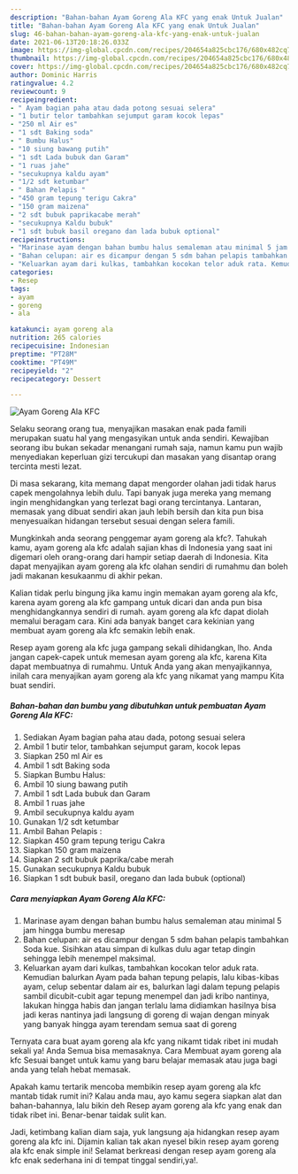 ```yaml
---
description: "Bahan-bahan Ayam Goreng Ala KFC yang enak Untuk Jualan"
title: "Bahan-bahan Ayam Goreng Ala KFC yang enak Untuk Jualan"
slug: 46-bahan-bahan-ayam-goreng-ala-kfc-yang-enak-untuk-jualan
date: 2021-06-13T20:18:26.033Z
image: https://img-global.cpcdn.com/recipes/204654a825cbc176/680x482cq70/ayam-goreng-ala-kfc-foto-resep-utama.jpg
thumbnail: https://img-global.cpcdn.com/recipes/204654a825cbc176/680x482cq70/ayam-goreng-ala-kfc-foto-resep-utama.jpg
cover: https://img-global.cpcdn.com/recipes/204654a825cbc176/680x482cq70/ayam-goreng-ala-kfc-foto-resep-utama.jpg
author: Dominic Harris
ratingvalue: 4.2
reviewcount: 9
recipeingredient:
- " Ayam bagian paha atau dada potong sesuai selera"
- "1 butir telor tambahkan sejumput garam kocok lepas"
- "250 ml Air es"
- "1 sdt Baking soda"
- " Bumbu Halus"
- "10 siung bawang putih"
- "1 sdt Lada bubuk dan Garam"
- "1 ruas jahe"
- "secukupnya kaldu ayam"
- "1/2 sdt ketumbar"
- " Bahan Pelapis "
- "450 gram tepung terigu Cakra"
- "150 gram maizena"
- "2 sdt bubuk paprikacabe merah"
- "secukupnya Kaldu bubuk"
- "1 sdt bubuk basil oregano dan lada bubuk optional"
recipeinstructions:
- "Marinase ayam dengan bahan bumbu halus semaleman atau minimal 5 jam hingga bumbu meresap"
- "Bahan celupan: air es dicampur dengan 5 sdm bahan pelapis tambahkan Soda kue. Sisihkan atau simpan di kulkas dulu agar tetap dingin sehingga lebih menempel maksimal."
- "Keluarkan ayam dari kulkas, tambahkan kocokan telor aduk rata. Kemudian balurkan Ayam pada bahan tepung pelapis, lalu kibas-kibas ayam, celup sebentar dalam air es, balurkan lagi dalam tepung pelapis sambil dicubit-cubit agar tepung menempel dan jadi kribo nantinya, lakukan hingga habis dan jangan terlalu lama didiamkan hasilnya bisa jadi keras nantinya jadi langsung di goreng di wajan dengan minyak yang banyak hingga ayam terendam semua saat di goreng"
categories:
- Resep
tags:
- ayam
- goreng
- ala

katakunci: ayam goreng ala 
nutrition: 265 calories
recipecuisine: Indonesian
preptime: "PT28M"
cooktime: "PT49M"
recipeyield: "2"
recipecategory: Dessert

---
```



![Ayam Goreng Ala KFC](https://img-global.cpcdn.com/recipes/204654a825cbc176/680x482cq70/ayam-goreng-ala-kfc-foto-resep-utama.jpg)

Selaku seorang orang tua, menyajikan masakan enak pada famili merupakan suatu hal yang mengasyikan untuk anda sendiri. Kewajiban seorang ibu bukan sekadar menangani rumah saja, namun kamu pun wajib menyediakan keperluan gizi tercukupi dan masakan yang disantap orang tercinta mesti lezat.

Di masa  sekarang, kita memang dapat mengorder olahan jadi tidak harus capek mengolahnya lebih dulu. Tapi banyak juga mereka yang memang ingin menghidangkan yang terlezat bagi orang tercintanya. Lantaran, memasak yang dibuat sendiri akan jauh lebih bersih dan kita pun bisa menyesuaikan hidangan tersebut sesuai dengan selera famili. 



Mungkinkah anda seorang penggemar ayam goreng ala kfc?. Tahukah kamu, ayam goreng ala kfc adalah sajian khas di Indonesia yang saat ini digemari oleh orang-orang dari hampir setiap daerah di Indonesia. Kita dapat menyajikan ayam goreng ala kfc olahan sendiri di rumahmu dan boleh jadi makanan kesukaanmu di akhir pekan.

Kalian tidak perlu bingung jika kamu ingin memakan ayam goreng ala kfc, karena ayam goreng ala kfc gampang untuk dicari dan anda pun bisa menghidangkannya sendiri di rumah. ayam goreng ala kfc dapat diolah memalui beragam cara. Kini ada banyak banget cara kekinian yang membuat ayam goreng ala kfc semakin lebih enak.

Resep ayam goreng ala kfc juga gampang sekali dihidangkan, lho. Anda jangan capek-capek untuk memesan ayam goreng ala kfc, karena Kita dapat membuatnya di rumahmu. Untuk Anda yang akan menyajikannya, inilah cara menyajikan ayam goreng ala kfc yang nikamat yang mampu Kita buat sendiri.

<!--inarticleads1-->

##### Bahan-bahan dan bumbu yang dibutuhkan untuk pembuatan Ayam Goreng Ala KFC:

1. Sediakan  Ayam bagian paha atau dada, potong sesuai selera
1. Ambil 1 butir telor, tambahkan sejumput garam, kocok lepas
1. Siapkan 250 ml Air es
1. Ambil 1 sdt Baking soda
1. Siapkan  Bumbu Halus:
1. Ambil 10 siung bawang putih
1. Ambil 1 sdt Lada bubuk dan Garam
1. Ambil 1 ruas jahe
1. Ambil secukupnya kaldu ayam
1. Gunakan 1/2 sdt ketumbar
1. Ambil  Bahan Pelapis :
1. Siapkan 450 gram tepung terigu Cakra
1. Siapkan 150 gram maizena
1. Siapkan 2 sdt bubuk paprika/cabe merah
1. Gunakan secukupnya Kaldu bubuk
1. Siapkan 1 sdt bubuk basil, oregano dan lada bubuk (optional)




<!--inarticleads2-->

##### Cara menyiapkan Ayam Goreng Ala KFC:

1. Marinase ayam dengan bahan bumbu halus semaleman atau minimal 5 jam hingga bumbu meresap
1. Bahan celupan: air es dicampur dengan 5 sdm bahan pelapis tambahkan Soda kue. Sisihkan atau simpan di kulkas dulu agar tetap dingin sehingga lebih menempel maksimal.
1. Keluarkan ayam dari kulkas, tambahkan kocokan telor aduk rata. Kemudian balurkan Ayam pada bahan tepung pelapis, lalu kibas-kibas ayam, celup sebentar dalam air es, balurkan lagi dalam tepung pelapis sambil dicubit-cubit agar tepung menempel dan jadi kribo nantinya, lakukan hingga habis dan jangan terlalu lama didiamkan hasilnya bisa jadi keras nantinya jadi langsung di goreng di wajan dengan minyak yang banyak hingga ayam terendam semua saat di goreng




Ternyata cara buat ayam goreng ala kfc yang nikamt tidak ribet ini mudah sekali ya! Anda Semua bisa memasaknya. Cara Membuat ayam goreng ala kfc Sesuai banget untuk kamu yang baru belajar memasak atau juga bagi anda yang telah hebat memasak.

Apakah kamu tertarik mencoba membikin resep ayam goreng ala kfc mantab tidak rumit ini? Kalau anda mau, ayo kamu segera siapkan alat dan bahan-bahannya, lalu bikin deh Resep ayam goreng ala kfc yang enak dan tidak ribet ini. Benar-benar taidak sulit kan. 

Jadi, ketimbang kalian diam saja, yuk langsung aja hidangkan resep ayam goreng ala kfc ini. Dijamin kalian tak akan nyesel bikin resep ayam goreng ala kfc enak simple ini! Selamat berkreasi dengan resep ayam goreng ala kfc enak sederhana ini di tempat tinggal sendiri,ya!.


